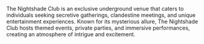 The Nightshade Club is an exclusive underground venue that caters to individuals seeking secretive gatherings, clandestine meetings, and unique entertainment experiences. Known for its mysterious allure, The Nightshade Club hosts themed events, private parties, and immersive performances, creating an atmosphere of intrigue and excitement.